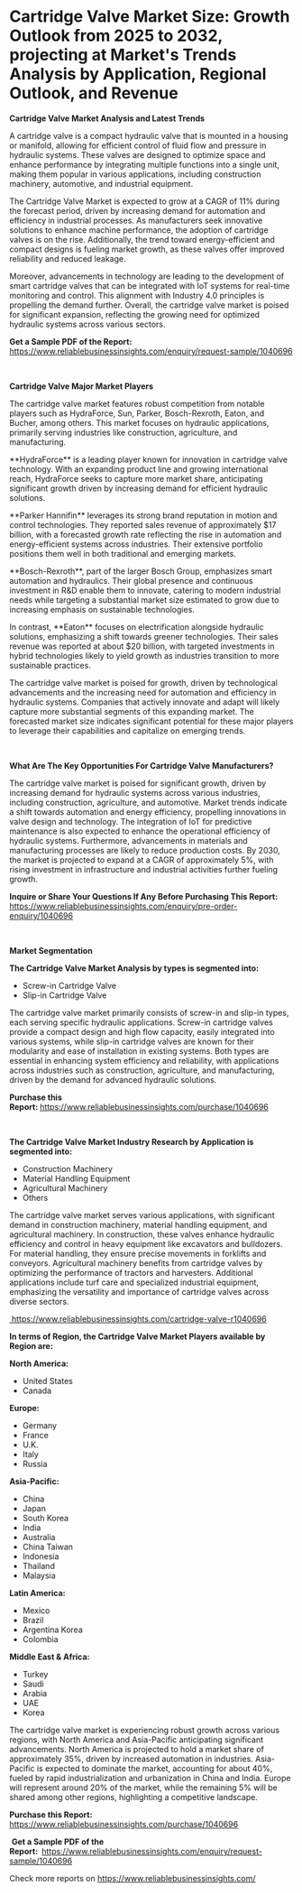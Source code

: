 <p><h1>Cartridge Valve Market Size: Growth Outlook from 2025 to 2032, projecting at Market's Trends Analysis by Application, Regional Outlook, and Revenue</h1></p><p><strong>Cartridge Valve Market Analysis and Latest Trends</strong></p>
<p><p>A cartridge valve is a compact hydraulic valve that is mounted in a housing or manifold, allowing for efficient control of fluid flow and pressure in hydraulic systems. These valves are designed to optimize space and enhance performance by integrating multiple functions into a single unit, making them popular in various applications, including construction machinery, automotive, and industrial equipment.</p><p>The Cartridge Valve Market is expected to grow at a CAGR of 11% during the forecast period, driven by increasing demand for automation and efficiency in industrial processes. As manufacturers seek innovative solutions to enhance machine performance, the adoption of cartridge valves is on the rise. Additionally, the trend toward energy-efficient and compact designs is fueling market growth, as these valves offer improved reliability and reduced leakage. </p><p>Moreover, advancements in technology are leading to the development of smart cartridge valves that can be integrated with IoT systems for real-time monitoring and control. This alignment with Industry 4.0 principles is propelling the demand further. Overall, the cartridge valve market is poised for significant expansion, reflecting the growing need for optimized hydraulic systems across various sectors.</p></p>
<p><strong>Get a Sample PDF of the Report:&nbsp;</strong> <a href="https://www.reliablebusinessinsights.com/enquiry/request-sample/1040696?utm_campaign=3000&utm_medium=2&utm_source=Github&utm_content=ia&utm_term=09042025&utm_id=cartridge-valve">https://www.reliablebusinessinsights.com/enquiry/request-sample/1040696</a></p>
<p>&nbsp;</p>
<p><strong>Cartridge Valve Major Market Players</strong></p>
<p><p>The cartridge valve market features robust competition from notable players such as HydraForce, Sun, Parker, Bosch-Rexroth, Eaton, and Bucher, among others. This market focuses on hydraulic applications, primarily serving industries like construction, agriculture, and manufacturing. </p><p>**HydraForce** is a leading player known for innovation in cartridge valve technology. With an expanding product line and growing international reach, HydraForce seeks to capture more market share, anticipating significant growth driven by increasing demand for efficient hydraulic solutions.</p><p>**Parker Hannifin** leverages its strong brand reputation in motion and control technologies. They reported sales revenue of approximately $17 billion, with a forecasted growth rate reflecting the rise in automation and energy-efficient systems across industries. Their extensive portfolio positions them well in both traditional and emerging markets.</p><p>**Bosch-Rexroth**, part of the larger Bosch Group, emphasizes smart automation and hydraulics. Their global presence and continuous investment in R&D enable them to innovate, catering to modern industrial needs while targeting a substantial market size estimated to grow due to increasing emphasis on sustainable technologies.</p><p>In contrast, **Eaton** focuses on electrification alongside hydraulic solutions, emphasizing a shift towards greener technologies. Their sales revenue was reported at about $20 billion, with targeted investments in hybrid technologies likely to yield growth as industries transition to more sustainable practices.</p><p>The cartridge valve market is poised for growth, driven by technological advancements and the increasing need for automation and efficiency in hydraulic systems. Companies that actively innovate and adapt will likely capture more substantial segments of this expanding market. The forecasted market size indicates significant potential for these major players to leverage their capabilities and capitalize on emerging trends.</p></p>
<p>&nbsp;</p>
<p><strong>What Are The Key Opportunities For Cartridge Valve Manufacturers?</strong></p>
<p><p>The cartridge valve market is poised for significant growth, driven by increasing demand for hydraulic systems across various industries, including construction, agriculture, and automotive. Market trends indicate a shift towards automation and energy efficiency, propelling innovations in valve design and technology. The integration of IoT for predictive maintenance is also expected to enhance the operational efficiency of hydraulic systems. Furthermore, advancements in materials and manufacturing processes are likely to reduce production costs. By 2030, the market is projected to expand at a CAGR of approximately 5%, with rising investment in infrastructure and industrial activities further fueling growth.</p></p>
<p><strong>Inquire or Share Your Questions If Any Before Purchasing This Report:</strong> <a href="https://www.reliablebusinessinsights.com/enquiry/pre-order-enquiry/1040696?utm_campaign=3000&utm_medium=2&utm_source=Github&utm_content=ia&utm_term=09042025&utm_id=cartridge-valve">https://www.reliablebusinessinsights.com/enquiry/pre-order-enquiry/1040696</a></p>
<p>&nbsp;</p>
<p><strong>Market Segmentation</strong></p>
<p><strong>The Cartridge Valve Market Analysis by types is segmented into:</strong></p>
<p><ul><li>Screw-in Cartridge Valve</li><li>Slip-in Cartridge Valve</li></ul></p>
<p><p>The cartridge valve market primarily consists of screw-in and slip-in types, each serving specific hydraulic applications. Screw-in cartridge valves provide a compact design and high flow capacity, easily integrated into various systems, while slip-in cartridge valves are known for their modularity and ease of installation in existing systems. Both types are essential in enhancing system efficiency and reliability, with applications across industries such as construction, agriculture, and manufacturing, driven by the demand for advanced hydraulic solutions.</p></p>
<p><strong>Purchase this Report:&nbsp;</strong><a href="https://www.reliablebusinessinsights.com/purchase/1040696?utm_campaign=3000&utm_medium=2&utm_source=Github&utm_content=ia&utm_term=09042025&utm_id=cartridge-valve">https://www.reliablebusinessinsights.com/purchase/1040696</a></p>
<p>&nbsp;</p>
<p><strong>The Cartridge Valve Market Industry Research by Application is segmented into:</strong></p>
<p><ul><li>Construction Machinery</li><li>Material Handling Equipment</li><li>Agricultural Machinery</li><li>Others</li></ul></p>
<p><p>The cartridge valve market serves various applications, with significant demand in construction machinery, material handling equipment, and agricultural machinery. In construction, these valves enhance hydraulic efficiency and control in heavy equipment like excavators and bulldozers. For material handling, they ensure precise movements in forklifts and conveyors. Agricultural machinery benefits from cartridge valves by optimizing the performance of tractors and harvesters. Additional applications include turf care and specialized industrial equipment, emphasizing the versatility and importance of cartridge valves across diverse sectors.</p></p>
<p><a href="https://www.reliablebusinessinsights.com/cartridge-valve-r1040696?utm_campaign=3000&utm_medium=2&utm_source=Github&utm_content=ia&utm_term=09042025&utm_id=cartridge-valve">&nbsp;https://www.reliablebusinessinsights.com/cartridge-valve-r1040696</a></p>
<p><strong>In terms of Region, the Cartridge Valve Market Players available by Region are:</strong></p>
<p>
    <p> <strong> North America: </strong>
        <ul>
            <li>United States</li>
            <li>Canada</li>
        </ul>
        </p> 
    <p> <strong> Europe: </strong>
        <ul>
            <li>Germany</li>
            <li>France</li>
            <li>U.K.</li>
            <li>Italy</li>
            <li>Russia</li>
        </ul>
        </p> 
    <p> <strong> Asia-Pacific: </strong>
        <ul>
            <li>China</li>
            <li>Japan</li>
            <li>South Korea</li>
            <li>India</li>
            <li>Australia</li>
            <li>China Taiwan</li>
            <li>Indonesia</li>
            <li>Thailand</li>
            <li>Malaysia</li>
        </ul>
        </p> 
    <p> <strong> Latin America: </strong>
        <ul>
            <li>Mexico</li>
            <li>Brazil</li>
            <li>Argentina Korea</li>
            <li>Colombia</li>
        </ul>
        </p> 
    <p> <strong> Middle East & Africa: </strong>
        <ul>
            <li>Turkey</li>
            <li>Saudi</li>
            <li>Arabia</li>
            <li>UAE</li>
            <li>Korea</li>
        </ul>
    </p>
    </p>
<p><p>The cartridge valve market is experiencing robust growth across various regions, with North America and Asia-Pacific anticipating significant advancements. North America is projected to hold a market share of approximately 35%, driven by increased automation in industries. Asia-Pacific is expected to dominate the market, accounting for about 40%, fueled by rapid industrialization and urbanization in China and India. Europe will represent around 20% of the market, while the remaining 5% will be shared among other regions, highlighting a competitive landscape.</p></p>
<p><strong>Purchase this Report: </strong><a href="https://www.reliablebusinessinsights.com/purchase/1040696?utm_campaign=3000&utm_medium=2&utm_source=Github&utm_content=ia&utm_term=09042025&utm_id=cartridge-valve">https://www.reliablebusinessinsights.com/purchase/1040696</a></p>
<p>&nbsp;<strong>Get a Sample PDF of the Report:&nbsp;&nbsp;</strong><a href="https://www.reliablebusinessinsights.com/enquiry/request-sample/1040696?utm_campaign=3000&utm_medium=2&utm_source=Github&utm_content=ia&utm_term=09042025&utm_id=cartridge-valve">https://www.reliablebusinessinsights.com/enquiry/request-sample/1040696</a></p>
<p><strong></strong></p>
<p>Check more reports on <a href="https://www.reliablebusinessinsights.com/?utm_campaign=3000&utm_medium=2&utm_source=Github&utm_content=ia&utm_term=09042025&utm_id=cartridge-valve">https://www.reliablebusinessinsights.com/</a></p>